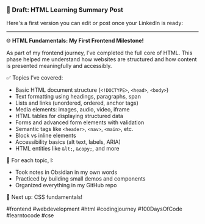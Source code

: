 ### 📝 Draft: HTML Learning Summary Post

Here's a first version you can edit or post once your LinkedIn is ready:

---

🌐 **HTML Fundamentals: My First Frontend Milestone!**

As part of my frontend journey, I’ve completed the full core of HTML. This phase helped me understand how websites are structured and how content is presented meaningfully and accessibly.

✅ Topics I’ve covered:

- Basic HTML document structure (`<!DOCTYPE>`, `<head>`, `<body>`)    
- Text formatting using headings, paragraphs, span    
- Lists and links (unordered, ordered, anchor tags)    
- Media elements: images, audio, video, iframe    
- HTML tables for displaying structured data    
- Forms and advanced form elements with validation    
- Semantic tags like `<header>`, `<nav>`, `<main>`, etc.    
- Block vs inline elements    
- Accessibility basics (alt text, labels, ARIA)    
- HTML entities like `&lt;`, `&copy;`, and more    

🧠 For each topic, I:

- Took notes in Obsidian in my own words    
- Practiced by building small demos and components    
- Organized everything in my GitHub repo    

🎯 Next up: CSS fundamentals!

#frontend #webdevelopment #html #codingjourney #100DaysOfCode #learntocode #cse